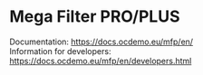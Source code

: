 # Mega Filter PRO/PLUS

Documentation: https://docs.ocdemo.eu/mfp/en/  
Information for developers: https://docs.ocdemo.eu/mfp/en/developers.html
